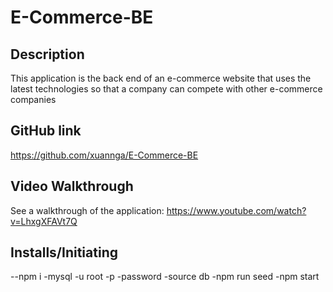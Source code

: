 # E-Commerce-BE

## Description
This application is the back end of an e-commerce website that uses the latest technologies so that a company can compete with other e-commerce companies

## GitHub link
https://github.com/xuannga/E-Commerce-BE

## Video Walkthrough
See a walkthrough of the application: https://www.youtube.com/watch?v=LhxgXFAVt7Q 

## Installs/Initiating
--npm i
-mysql -u root -p
-password
-source db
-npm run seed
-npm start


